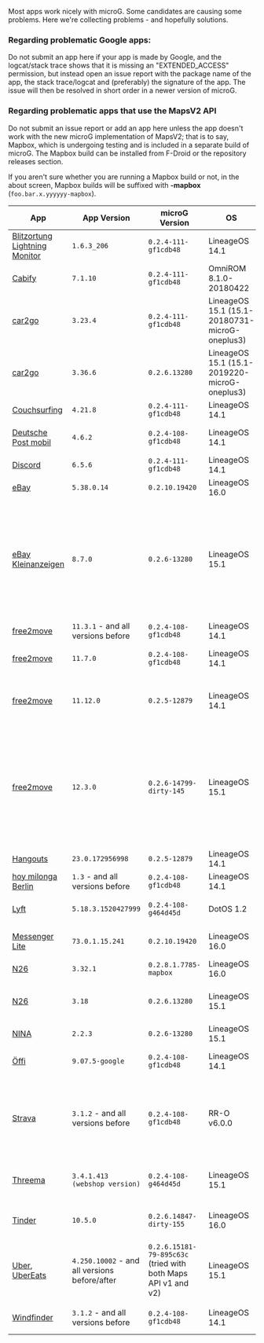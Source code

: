 Most apps work nicely with microG. Some candidates are causing some problems. Here we're collecting problems - and hopefully solutions.

### Regarding problematic Google apps:

Do not submit an app here if your app is made by Google, and the logcat/stack trace shows that it is missing an "EXTENDED_ACCESS" permission, but instead open an issue report with the package name of the app, the stack trace/logcat and (preferably) the signature of the app. The issue will then be resolved in short order in a newer version of microG.

### Regarding problematic apps that use the MapsV2 API

Do not submit an issue report or add an app here unless the app doesn't work with the new microG implementation of MapsV2; that is to say, Mapbox, which is undergoing testing and is included in a separate build of microG. The Mapbox build can be installed from F-Droid or the repository releases section. 

If you aren't sure whether you are running a Mapbox build or not, in the about screen, Mapbox builds will be suffixed with **-mapbox** (`foo.bar.x.yyyyyy-mapbox`).

| App                        | App Version     | microG Version       | OS             | Phone      | &nbsp;&nbsp;&nbsp;&nbsp;&nbsp;&nbsp;&nbsp;&nbsp;&nbsp;&nbsp;&nbsp;&nbsp;&nbsp;&nbsp;&nbsp;&nbsp;&nbsp;Problem&nbsp;&nbsp;&nbsp;&nbsp;&nbsp;&nbsp;&nbsp;&nbsp;&nbsp;&nbsp;&nbsp;&nbsp;&nbsp;&nbsp;&nbsp;&nbsp;&nbsp; | Workaround | Usable | Related issue |
|----------------------------|-----------------|----------------------|----------------|------------|---------|------------|--------|---------------|
| [Blitzortung Lightning Monitor][bo-android]              | `1.6.3_206` | `0.2.4-111-gf1cdb48` | LineageOS 14.1 | Moto G3 |     will not install, not show map    | flash mapAPI v1 before installing |  | |
| [Cabify][cabify]         | `7.1.10`        | `0.2.4-111-gf1cdb48` | OmniROM  8.1.0-20180422 | Xiaomi Redmi Note 4 | crashes with NullPointerException (right after selecting a pickup address) | | :warning: | [525][cabify-issue] | |
| [car2go][car2go]         | `3.23.4`        | `0.2.4-111-gf1cdb48` | LineageOS 15.1 (15.1-20180731-microG-oneplus3) | OnePlus 3T | Requires update of Google Play Services | :heavy_check_mark: fixed with v0.2.6.13280 | :warning: | [590][car2go-issue] | |
| [car2go][car2go]         | `3.36.6`        | `0.2.6.13280` | LineageOS 15.1 (15.1-2019220-microG-oneplus3) | OnePlus 3T | crash on startup |  | :x: | [711][car2go-issue] | |
| [Couchsurfing][cs]         | `4.21.8`        | `0.2.4-111-gf1cdb48` | LineageOS 14.1 | OnePlus 3T | 'Hangout' feature doesn't work | | :warning: | [349][cs-issue] | |
| [Deutsche Post mobil][dpm] | `4.6.2`         | `0.2.4-108-gf1cdb48` | LineageOS 14.1 | LG G3 D722 | service stations are not displayed around phone location, crashes when a search by post code or street name is carried out | | :warning: | |
| [Discord][discord] | `6.5.6`         | `0.2.4-111-gf1cdb48` | LineageOS 14.1 | OnePlus 3T | Does not register for push notifications | | :warning: | [540][discord-issue] |
| [eBay][ebay] | `5.38.0.14` | `0.2.10.19420` | LineageOS 16.0 | | Does not load any data (due to SafetyNet requirement) | | :x: | [885](https://github.com/microg/android_packages_apps_GmsCore/issues/885), [1007](https://github.com/microg/android_packages_apps_GmsCore/issues/1007)
| [eBay Kleinanzeigen][ebaykleinanzeigen] | `8.7.0`         | `0.2.6-13280` | LineageOS 15.1 | Fairphone 2 | Does not register for push notifications | Downgrade to App version 7.3.1 and it will register, but notifications will be unreliable, then re-upgrade to latest and it will work! | :heavy_check_mark: | |
| [free2move][free2move]              | `11.3.1` - and all versions before | `0.2.4-108-gf1cdb48` | LineageOS 14.1 | LG G3 D722 |map display gets crazy after some usage|  | :warning: | [406](https://github.com/microg/android_packages_apps_GmsCore/issues/406) |
| [free2move][free2move]              | `11.7.0` | `0.2.4-108-gf1cdb48` | LineageOS 14.1 | LG G3 D722 |app crashes when verhicle on the map is tapped| downgrade to 11.3.1 or below | :warning: | [406 persists](https://github.com/microg/android_packages_apps_GmsCore/issues/406) |
| [free2move][free2move]              | `11.12.0` | `0.2.5-12879` | LineageOS 14.1 | LG G3 D722 |vehicles on the map are not displayed|  | issue 406 (mentioned above) does no longer exist (: |
| [free2move][free2move]              | `12.3.0` | `0.2.6-14799-dirty-145` | LineageOS 15.1 | Xiaomi Mi6 |Sometimes vehicles on the map are not displayed| Workaround 1: Restart the App sometimes - Workaround 2: Open Google Maps and locate yourself with GPS, then reopen Free2Move | |
| [Hangouts][hangouts] | `23.0.172956998` | `0.2.5-12879` | LineageOS 14.1 | | crashes on startup | [workaround](https://github.com/microg/android_packages_apps_GmsCore/issues/72#issuecomment-303714674) | | [72](https://github.com/microg/android_packages_apps_GmsCore/issues/72) |
| [hoy milonga Berlin][hoy milonga Berlin] | `1.3` - and all versions before | `0.2.4-108-gf1cdb48` | LineageOS 14.1 | LG G3 D722 |crashes when "show map" icon is tapped|  | minor issue |  |
| [Lyft][lyft]         | `5.18.3.1520427999`        | `0.2.4-108-g464d45d` | DotOS 1.2 | Moto G5 | Display of map has issues, choosing a destination doesn't work at all without a workaround | [workaround](https://github.com/microg/android_packages_apps_GmsCore/issues/207#issuecomment-299622678) | :warning: | [207](https://github.com/microg/android_packages_apps_GmsCore/issues/207) |  
| [Messenger Lite][mlite] | `73.0.1.15.241`         | `0.2.10.19420` | LineageOS 16.0 | Xiaomi Pocophone F1 | Sometimes notification don't appear, sometimes seems to crash microg | | :warning: | |
| [N26][n26] | `3.32.1` | `0.2.8.1.7785-mapbox` | LineageOS 16.0 | Xperia XA2 | App crashes when opening the map | | :warning: | [928](https://github.com/microg/android_packages_apps_GmsCore/issues/928)
| [N26][n26]         | `3.18`        | `0.2.6.13280` | LineageOS 15.1 | Xiaomi Mi 5 gemini | No push notifications, app doesn't even register with GMS, issue 507 author got it fixed randomly but no proper solution was offered | [workaround] | :warning: | [507](https://github.com/microg/android_packages_apps_GmsCore/issues/507) |  
| [NINA][nina] | `2.2.3`         | `0.2.6-13280` | LineageOS 15.1 | Fairphone 2 | Does not register for push notifications | | :warning: | |
| [Öffi][oeffi]              | `9.07.5-google` | `0.2.4-108-gf1cdb48` | LineageOS 14.1 | LG G3 D722 |     will not install    | flash mapAPI v1 before installing | :heavy_check_mark: | |
| [Strava][Strava] | `3.1.2` - and all versions before | `0.2.4-108-gf1cdb48` | RR-O v6.0.0 | Moto G5 | Refuses to start as Google Maps is not detected, though there is a workaround  | Add a strava widget to your home screen, tapping that allows you into the Strava app | :warning:  | |
| [Threema][Threema] | `3.4.1.413 (webshop version)` | `0.2.4-108-g464d45d` | LineageOS 15.1 | Nexus 5x, OnePlus 3T | does not register with GCM for push notifications; push token cannot be reset either, so push notifications do not work | use polling at the expense of battery consumption | :heavy_check_mark: fixed with microG v0.2.613280 | [509](https://github.com/microg/android_packages_apps_GmsCore/issues/509), [502](https://github.com/microg/android_packages_apps_GmsCore/issues/502), [439](https://github.com/microg/android_packages_apps_GmsCore/issues/439) 
| [Tinder](https://play.google.com/store/apps/details?id=com.tinder) | `10.5.0` | `0.2.6.14847-dirty-155` | LineageOS 16.0 | Pocophone F1 | Crashes to home screen upon trying to login via phone number, `android.content.ActivityNotFoundException: No Activity found to handle null` |  | :x: | [693](https://github.com/microg/android_packages_apps_GmsCore/issues/693) |
| [Uber][uber], [UberEats][ubereats] | `4.250.10002` - and all versions before/after | `0.2.6.15181-79-895c63c` (tried with both Maps API v1 and v2) | LineageOS 15.1 | Google Pixel XL | Map does not work at all. The cars stay stuck wherever they are on the map when dragging through it, making it impossible to tell where the driver is relative to the pickup. Additionally, the map itself glitches when dragging. | | :white_check_mark: mostly fixed with microG 0.2.7.17455-**mapbox** | **[#148 (closed)][uber-issue]**, [#685][uber-issue-2], [#690][uber-issue-3], [#701][uber-issue-4] [#835][uber-issue-5]
| [Windfinder][Windfinder] | `3.1.2` - and all versions before | `0.2.4-108-gf1cdb48` | LineageOS 14.1 | LG G3 D722 |does not deliver map contents, only background map, but not map overlay, containing the wind force info e.g.  |  | minor issue  |  | 

[bo-android]: https://play.google.com/store/apps/details?id=org.blitzortung.android.app
[cabify]: https://play.google.com/store/apps/details?id=com.cabify.rider
[cabify-issue]: https://github.com/microg/android_packages_apps_GmsCore/issues/525
[car2go]: https://play.google.com/store/apps/details?id=com.car2go
[car2go-issue]: https://github.com/microg/android_packages_apps_GmsCore/issues/590
[cs]: https://play.google.com/store/apps/details?id=com.couchsurfing.mobile.android
[cs-issue]: https://github.com/microg/android_packages_apps_GmsCore/issues/349
[oeffi]: https://play.google.com/store/apps/details?id=de.schildbach.oeffi
[dpm]: https://play.google.com/store/apps/details?id=de.deutschepost.postmobil
[discord]: https://play.google.com/store/apps/details?id=com.discord
[discord-issue]: https://github.com/microg/android_packages_apps_GmsCore/issues/540
[ebay]: https://play.google.com/store/apps/details?id=com.ebay.mobile
[ebaykleinanzeigen]: https://play.google.com/store/apps/details?id=com.ebay.kleinanzeigen
[free2move]: https://play.google.com/store/apps/details?id=com.ghm.carjump
[hangouts]: https://play.google.com/store/apps/details?id=com.google.android.talk
[hoy milonga berlin]: https://play.google.com/store/apps/details?id=com.hoy.berlin&hl=de
[Lyft]: https://play.google.com/store/apps/details?id=me.lyft.android&hl=de
[mlite]: https://play.google.com/store/apps/details?id=com.facebook.mlite
[N26]: https://play.google.com/store/apps/details?id=de.number26.android
[nina]: https://play.google.com/store/apps/details?id=de.materna.bbk.mobile.app
[Strava]: https://play.google.com/store/apps/details?id=com.strava
[Threema]: https://threema.ch/en
[uber]: https://play.google.com/store/apps/details?id=com.ubercab
[ubereats]: https://play.google.com/store/apps/details?id=com.ubercab.eats
[uber-issue]: https://github.com/microg/android_packages_apps_GmsCore/issues/148
[uber-issue-2]: https://github.com/microg/android_packages_apps_GmsCore/issues/685
[uber-issue-3]: https://github.com/microg/android_packages_apps_GmsCore/issues/690
[uber-issue-4]: https://github.com/microg/android_packages_apps_GmsCore/issues/701
[uber-issue-5]: https://github.com/microg/android_packages_apps_GmsCore/issues/835
[Windfinder]: https://play.google.com/store/apps/details?id=com.studioeleven.windfinder